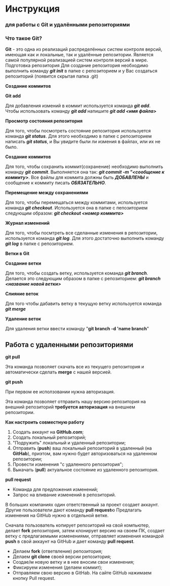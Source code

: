 # Инструкция

### **для работы с Git и удалёнными репозиториями**

### **Что такое Git?**

**Git** - это одна из реализаций распределённых систем контроля версий, имеющая как и локальные, так и удалённые репозитории. Является самой популярной реализацией систем контроля версий в мире.
Подготовка репозитория
Для создание репозитория необходимо выполнить команду *__git init__*  в папке с репозиторием и у Вас создаться репозиторий (появится скрытая папка .git)

**Создание коммитов**

**Git add**

Для добавления измений в коммит используется команда *__git add__*. Чтобы использовать команду *__git add__* напишите *__git add <имя файла>__*

**Просмотр состояния репозитория**

Для того, чтобы посмотреть состояние репозитория используется команда *__git status__*. Для этого необходимо в папке с репозиторием написать *__git status__*, и Вы увидите были ли измения в файлах, или их не было.

**Создание коммитов**

Для того, чтобы сохранить коммит(сохранение) необходимо выполнить команду *__git commit__*. Выполняется она так: *__git commit -m "<сообщение к коммиту>__*. Все файлы для коммита должны быть ***ДОБАВЛЕНЫ*** и сообщение к коммиту писать ***ОБЯЗАТЕЛЬНО***.

**Перемещение между сохранениями**

Для того, чтобы перемещаться между коммитами, используется команда *__git checkout__*. Используется она в папке с пепозиторием следующим образом: *__git checkout <номер коммита>__*

**Журнал изменений**

Для того, чтобы посмтреть все сделанные изменения в репозитории, используется команда *__git log__*. Для этого достаточно выполнить команду *__git log__* в папке с репозиторием.

**Ветки в Git**

**Создание ветки**

Для того, чтобы создать ветку, используется команда *__git branch__*. Делается это следующим образом в папке с репозиторием: *__git branch <название новой ветки>__*

**Слияние веток**

Для того чтобы дабавить ветку в текущую ветку используется команда *__git merge <name branch>__*

**Удаление веток**

Для удаления ветки ввести команду "__git branch -d 'name branch__"

## **Работа с удаленными репозиториями**

**git pull**

Эта команда позволяет скачать все из текущего репозитория и автоматически сделать **merge** с нашей версией.

**git push**

При первом ее исползовании нужна авторизация.

Эта команда позволяет отправить нашу версию репозитория на внешний репозиторий **__требуется авторизация__** на внешнем репозитории.

 **Как настроить совместную работу**

1. Создать аккаунт на **GitHub.com**;
2. Создать локальный репозиторий;
3. "Подружить" локальный и удаленный репозитории;
4. Отправить (**push**) ваш локальный репозиторий в удаленный (на **GitHab**), приэтом, вам нужно будет авторизоваться на удаленном репозитории;
5. Провести изменения "с удаленного репозитория";
6. Выкачать (**pull**) актуальное  состояние из удаленного репозитория.

**pull request**

* Команда для предложения изменений;
* Запрос на вливание изменений в репозиторий.

В больших компаниях один ответственный за проект создает аккаунт. Другие пользователи дают команду **pull request**ю Предлагать изменения на GitHub нужно в отдельной ветке.

Сначала пользователь копирует репозиторий на свой компьютер, делает **fork** репозитория, затем клонирует версию на своем ПК, создает ветку с предлагаемыми изменениями, отправляет изменения командой **push** в свой аккаунт на GitHub и дает команду **pull request**.
  
  * Делаем **fork** (ответвление) репозитория;
  * Делаем **git clone** своей версии репозитория;
  * Создае/м новую ветку и в нее вносим свои изменения;
  * Фиксируем изменения (делаем коммит);
  * Отправляем свою версию в GitHab. На сайте GitHub нажимаем кнопку Pull request.
